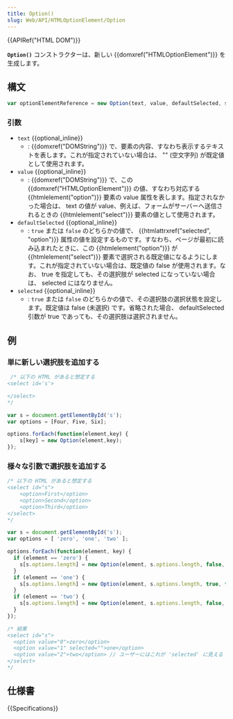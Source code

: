 ```yaml
---
title: Option()
slug: Web/API/HTMLOptionElement/Option
---
```


{{APIRef("HTML DOM")}}

**`Option()`** コンストラクターは、新しい {{domxref("HTMLOptionElement")}} を生成します。

## 構文

```js
var optionElementReference = new Option(text, value, defaultSelected, selected);
```

### 引数

- `text` {{optional_inline}}
  - : {{domxref("DOMString")}} で、要素の内容、すなわち表示するテキストを表します。これが指定されていない場合は、 "" (空文字列) が既定値として使用されます。
- `value` {{optional_inline}}
  - : {{domxref("DOMString")}} で、この {{domxref("HTMLOptionElement")}} の値、すなわち対応する {{htmlelement("option")}} 要素の value 属性を表します。指定されなかった場合は、 text の値が value、例えば、フォームがサーバーへ送信されるときの {{htmlelement("select")}} 要素の値として使用されます。
- `defaultSelected` {{optional_inline}}
  - : `true` または `false` のどちらかの値で、 {{htmlattrxref("selected", "option")}} 属性の値を設定するものです。すなわち、ページが最初に読み込まれたときに、この {{htmlelement("option")}} が {{htmlelement("select")}} 要素で選択される既定値になるようにします。これが指定されていない場合は、既定値の false が使用されます。なお、 true を指定しても、その選択肢が selected になっていない場合は、 selected にはなりません。
- `selected` {{optional_inline}}
  - : `true` または `false` のどちらかの値で、その選択肢の選択状態を設定します。既定値は false (未選択) です。省略された場合、 defaultSelected 引数が true であっても、その選択肢は選択されません。

## 例

### 単に新しい選択肢を追加する

```js
 /* 以下の HTML があると想定する
<select id='s'>

</select>
*/

var s = document.getElementById('s');
var options = [Four, Five, Six];

options.forEach(function(element,key) {
    s[key] = new Option(element,key);
});
```

### 様々な引数で選択肢を追加する

```js
/* 以下の HTML があると想定する
<select id="s">
    <option>First</option>
    <option>Second</option>
    <option>Third</option>
</select>
*/

var s = document.getElementById('s');
var options = [ 'zero', 'one', 'two' ];

options.forEach(function(element, key) {
  if (element == 'zero') {
    s[s.options.length] = new Option(element, s.options.length, false, false);
  }
  if (element == 'one') {
    s[s.options.length] = new Option(element, s.options.length, true, false); // "selected" 属性を追加する
  }
  if (element == 'two') {
    s[s.options.length] = new Option(element, s.options.length, false, true); // "view" の中で選択されるだけ
  }
});

/* 結果
<select id="s">
  <option value="0">zero</option>
  <option value="1" selected="">one</option>
  <option value="2">two</option> // ユーザーにはこれが 'selected' に見える
</select>
*/
```

## 仕様書

{{Specifications}}
